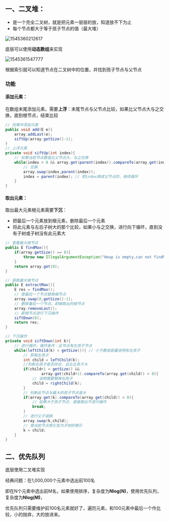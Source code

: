 ## 一、二叉堆：

- 是一个完全二叉树，就是把元素一层层的放，知道放不下为止
- 每个节点都大于等于孩子节点的值（最大堆）

![1545360212617](C:\Users\S1\AppData\Roaming\Typora\typora-user-images\1545360212617.png)



底层可以使用**动态数组**来实现

![1545361547777](C:\Users\S1\AppData\Roaming\Typora\typora-user-images\1545361547777.png)

根据索引就可以知道节点在二叉树中的位置，并找到孩子节点与父节点



### 功能

#### 添加元素：

在数组末尾添加元素，需要**上浮**：末尾节点与父节点比较，如果比父节点大与之交换，直到根节点，结束比较

```java
// 向堆中添加元素
public void add(E e){
    array.addLast(e);
    siftUp(array.getSize()-1);
}
// 上浮元素
private void siftUp(int index){
    // 如果当前节点数值比父节点大，与之交换
    while(index > 0 && array.get(parent(index)).compareTo(array.get(index)) < 0){
        // 交换
        array.swap(index,parent(index));
        index = parent(index); // 把index换成父节点的，继续循环
    }
}
```

#### **取出元素：**

取出最大元素根元素需要**下沉**：

- 把最后一个元素放到根元素，删除最后一个元素
- 将此元素与左后子树大的那个比较，如果小与之交换，进行向下循环，直到没有子树或子树没有此元素大

```java
// 查看最大根节点
public E findMax(){
    if(array.getSize() == 0){
        throw new IllegalArgumentException("Heap is empty,can not findMax!");
    }
    return array.get(0);
}

// 获取最大根节点
public E extractMax(){
    E res = findMax();
    // 使最后一个节点替换根节点
    array.swap(0,getSize()-1);
    // 删除最后一个节点，即被取出的根节点
    array.removeLast();
    // 新根节点进行下沉操作
    siftDown(0);
    return res;
}

// 下沉操作
private void siftDown(int k){
    // 进行循环，循环条件：此节点有左孩子节点
    while(leftChild(k) < getSize()){ // 小于数组容量说明有左孩子
        // 获取左孩子
        int child = leftChild(k);
        //判断右孩子是否存在，且比左孩子大
        if(child+1 < getSize() &&
                array.get(child+1).compareTo(array.get(child)) > 0){
            // 说明需要替换右孩子
            child = rightChild(k);
        }
        // 判断此节点与最大的孩子节点谁大
        if(array.get(k).compareTo(array.get(child)) > 0){
            // 如果大于孩子节点，直接跳出不进行操作
            break;
        }
        // 进行父子调换
        array.swap(k,child);
        // 使当前节点索引变为子树的索引
        k = child;
    }
}
```



## 二、优先队列

底层使用二叉堆实现

经典问题：在1,000,000个元素中选出前100名

即在N个元素中选出前M名，如果使用排序，复杂度为**Nlog(N)**，使用优先队列，复杂度为**Nlog(M)**，

优先队列只需要维护前100名元素就好了，遍历元素，和100元素中最后一个作比较，小的抛弃，大的放进来。